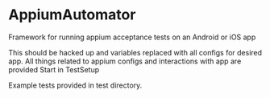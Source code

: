 # AppiumAutomator
Framework for running appium acceptance tests on an Android or iOS app

This should be hacked up and variables replaced with all configs for desired app. All things related to appium configs and interactions with app are provided
Start in TestSetup

Example tests provided in test directory.

